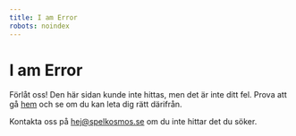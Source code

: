 ```yaml
---
title: I am Error
robots: noindex
---
```


# I am Error

Förlåt oss! Den här sidan kunde inte hittas, men det är inte ditt fel. Prova att gå [hem][1] och se om du kan leta dig rätt därifrån.

Kontakta oss på <hej@spelkosmos.se> om du inte hittar det du söker.

[1]: /
